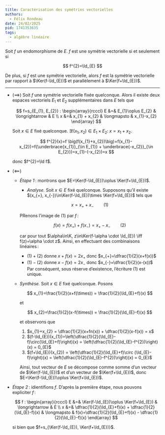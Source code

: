 ```yaml
---
title: Caractérisation des symétries vectorielles
authors:
  - Félix Rondeau
date: 24/02/2025
pid: 1741353635
tags:
  - algèbre linéaire
---
```


Soit $f$ un endomorphisme de $E$. $f$ est une symétrie vectorielle si et seulement si

$$
    f^{2}=\Id_{E}
$$

De plus, si $f$ est une symétrie vectorielle, alors $f$ est la symétrie vectorielle par rapport à $\Ker(f-\Id_{E})$ et parallèlement à $\Ker(f+\Id_{E})$.

---

- $(\implies)$ Soit $f$ une symétrie vectorielle fixée quelconque. Alors il existe deux espaces vectoriels $E_{1}$ et $E_{2}$ supplémentaires dans $E$ tels que

  $$
        f=s_{E_{1}, E_{2}} : \begin{array}{rcccl}
            E &=& E_{1}\oplus E_{2} & \longrightarrow & E \\
            x &=& x_{1} + x_{2} & \longmapsto & x_{1}-x_{2}
        \end{array}
  $$

  Soit $x\in E$ fixé quelconque. $\exists !(x_{1}, x_{2})\in E_{1}\times E_{2}:\;x=x_{1}+x_{2}$.

  $$
      f^{2}(x)=f \big(f(x_{1}+x_{2})\big)=f(x_{1}-x_{2})=f(\underbrace{x_{1}}_{\in E_{1}} + \underbrace{-x_{2}}_{\in E_{2}})=x_{1}-(-x_{2})=x
  $$

  donc $f^{2}=\Id f$.

- $(\impliedby)$

  - *Étape 1* : montrons que $E=\Ker(f-\Id_{E})\oplus \Ker(f+\Id_{E})$.

    - _Analyse._ Soit $x\in E$ fixé quelconque. Supposons qu’il existe $(x_{+}, x_{-})\in\Ker(f-\Id_{E})\times \Ker(f+\Id_{E})$ tels que

    $$
        x=x_{+}+x_{-} \qquad (1)
    $$

    PRenons l’image de $(1)$ par $f$ :

    $$
        f(x)=f(x_{+})+f(x_{-}) = x_{+}-x_{-} \qquad (2)
    $$

    car pour tout $\alpha\in\K, z\in\Ker(f-\alpha \cdot \Id_{E}) \iff f(z)=\alpha \cdot z$. Ainsi, en effectuant des combinaisons linéaires :

    - $(1)+(2)$ donne $x+f(x)=2x_{+}$ donc $x_{+}=\dfrac{1}{2}(x+f(x))$
    - $(1)-(2)$ donne $x-f(x)=2x_{-}$ donc $x_{-}=\dfrac{1}{2}(x-(x))$
      Par conséquent, sous réserve d’existence, l’écriture $(1)$ est unique.

  - _Synthèse._ Soit $x\in E$ fixé quelconque. Posons

    $$
        x_{1}=\frac{1}{2}(x+f(\times)) = \frac{1}{2}(\Id_{E}+f)(x)
    $$

    et

    $$
      x_{2}=\frac{1}{2}(x-f(\times)) = \frac{1}{2}(\Id_{E}-f)(x)
    $$

    et observons que

    1. $x_{1}+x_{2} = \dfrac{1}{2}(x+fn(x)) + \dfrac{1}{2}(x-f(x)) = x$
    2. $(f-\Id_{E})(x_{1})=\left(\dfrac{1}{2}(\Id_{E}-f)\circ(\Id_{E}+f)\right)(x) = \left(\dfrac{1}{2}(\Id_{E}-f^{2})\right)(x) = 0_{E}$
    3. $(f+\Id_{E})(x_{2}) = \left(\dfrac{1}{2}(\Id_{E}+f)\circ (\Id_{E}-f)\right)(x) = \left(\dfrac{1}{2}(\Id_{E}-f^{2})\right)(x) = 0_{E}$

    Ainsi, tout vecteur de $E$ se décompose comme somme d’un vecteur de $\Ker(f-\Id_{E})$ et d’un vecteur de $\Ker(f+\Id_{E})$, donc $E=\Ker(f-\Id_{E})\oplus \Ker(f+\Id_{E})$.

- *Étape 2* : idientifions $f$. D’après la première étape, nous pouvons expliciter $f$ :

  $$
        f : \begin{array}{rcccl}
            E &=& \Ker(f-\Id_{E})\oplus \Ker(f+\Id_{E}) & \longrightarrow & E \\
            x &=& \dfrac{1}{2}(\Id_{E}+f)(x) + \dfrac{1}{2}(\Id_{E}-f)(x) & \longmapsto & f(x)=\dfrac{1}{2}(\Id_{E}+f)(x) - \dfrac{1}{2}(\Id_{E}-f)(x)
        \end{array}
  $$

  si bien que $f=s_{\Ker(f-\Id_{E}), \Ker(f+\Id_{E})}$.
